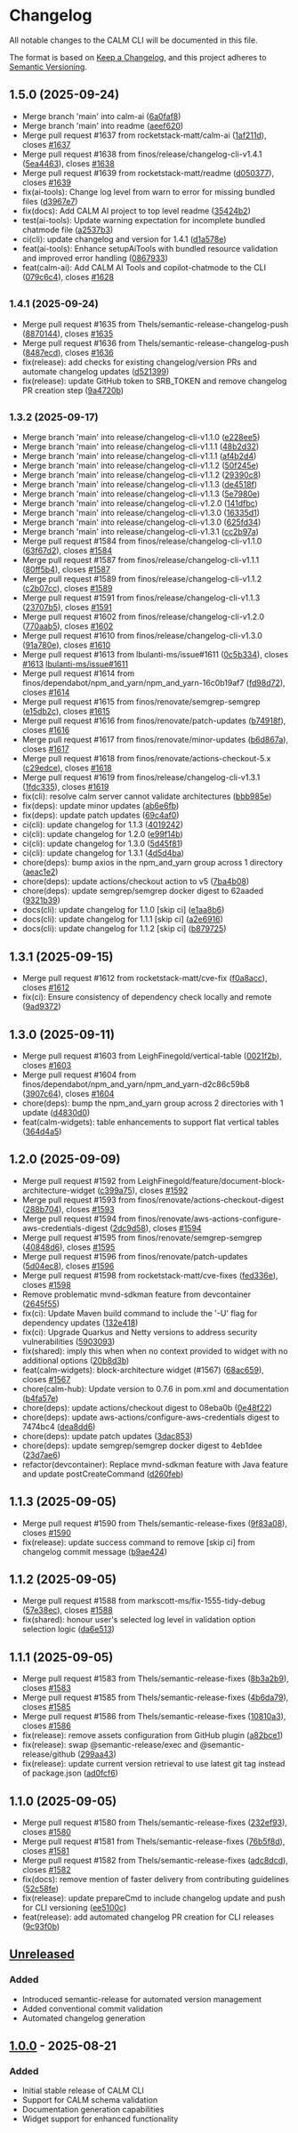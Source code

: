 # Changelog

All notable changes to the CALM CLI will be documented in this file.

The format is based on [Keep a Changelog](https://keepachangelog.com/en/1.0.0/),
and this project adheres to [Semantic Versioning](https://semver.org/spec/v2.0.0.html).

## 1.5.0 (2025-09-24)

* Merge branch 'main' into calm-ai ([6a0faf8](https://github.com/finos/architecture-as-code/commit/6a0faf8))
* Merge branch 'main' into readme ([aeef620](https://github.com/finos/architecture-as-code/commit/aeef620))
* Merge pull request #1637 from rocketstack-matt/calm-ai ([1af211d](https://github.com/finos/architecture-as-code/commit/1af211d)), closes [#1637](https://github.com/finos/architecture-as-code/issues/1637)
* Merge pull request #1638 from finos/release/changelog-cli-v1.4.1 ([5ea4463](https://github.com/finos/architecture-as-code/commit/5ea4463)), closes [#1638](https://github.com/finos/architecture-as-code/issues/1638)
* Merge pull request #1639 from rocketstack-matt/readme ([d050377](https://github.com/finos/architecture-as-code/commit/d050377)), closes [#1639](https://github.com/finos/architecture-as-code/issues/1639)
* fix(ai-tools): Change log level from warn to error for missing bundled files ([d3967e7](https://github.com/finos/architecture-as-code/commit/d3967e7))
* fix(docs): Add CALM AI project to top level readme ([35424b2](https://github.com/finos/architecture-as-code/commit/35424b2))
* test(ai-tools): Update warning expectation for incomplete bundled chatmode file ([a2537b3](https://github.com/finos/architecture-as-code/commit/a2537b3))
* ci(cli): update changelog and version for 1.4.1 ([d1a578e](https://github.com/finos/architecture-as-code/commit/d1a578e))
* feat(ai-tools): Enhance setupAiTools with bundled resource validation and improved error handling ([0867933](https://github.com/finos/architecture-as-code/commit/0867933))
* feat(calm-ai): Add CALM AI Tools and copilot-chatmode to the CLI ([079c6c4](https://github.com/finos/architecture-as-code/commit/079c6c4)), closes [#1628](https://github.com/finos/architecture-as-code/issues/1628)

## <small>1.4.1 (2025-09-24)</small>

* Merge pull request #1635 from Thels/semantic-release-changelog-push ([8870144](https://github.com/finos/architecture-as-code/commit/8870144)), closes [#1635](https://github.com/finos/architecture-as-code/issues/1635)
* Merge pull request #1636 from Thels/semantic-release-changelog-push ([8487ecd](https://github.com/finos/architecture-as-code/commit/8487ecd)), closes [#1636](https://github.com/finos/architecture-as-code/issues/1636)
* fix(release): add checks for existing changelog/version PRs and automate changelog updates ([d521399](https://github.com/finos/architecture-as-code/commit/d521399))
* fix(release): update GitHub token to SRB_TOKEN and remove changelog PR creation step ([9a4720b](https://github.com/finos/architecture-as-code/commit/9a4720b))

## <small>1.3.2 (2025-09-17)</small>

* Merge branch 'main' into release/changelog-cli-v1.1.0 ([e228ee5](https://github.com/finos/architecture-as-code/commit/e228ee5))
* Merge branch 'main' into release/changelog-cli-v1.1.1 ([48b2d32](https://github.com/finos/architecture-as-code/commit/48b2d32))
* Merge branch 'main' into release/changelog-cli-v1.1.1 ([af4b2d4](https://github.com/finos/architecture-as-code/commit/af4b2d4))
* Merge branch 'main' into release/changelog-cli-v1.1.2 ([50f245e](https://github.com/finos/architecture-as-code/commit/50f245e))
* Merge branch 'main' into release/changelog-cli-v1.1.2 ([29390c8](https://github.com/finos/architecture-as-code/commit/29390c8))
* Merge branch 'main' into release/changelog-cli-v1.1.3 ([de4518f](https://github.com/finos/architecture-as-code/commit/de4518f))
* Merge branch 'main' into release/changelog-cli-v1.1.3 ([5e7980e](https://github.com/finos/architecture-as-code/commit/5e7980e))
* Merge branch 'main' into release/changelog-cli-v1.2.0 ([141dfbc](https://github.com/finos/architecture-as-code/commit/141dfbc))
* Merge branch 'main' into release/changelog-cli-v1.3.0 ([16335d1](https://github.com/finos/architecture-as-code/commit/16335d1))
* Merge branch 'main' into release/changelog-cli-v1.3.0 ([625fd34](https://github.com/finos/architecture-as-code/commit/625fd34))
* Merge branch 'main' into release/changelog-cli-v1.3.1 ([cc2b97a](https://github.com/finos/architecture-as-code/commit/cc2b97a))
* Merge pull request #1584 from finos/release/changelog-cli-v1.1.0 ([63f67d2](https://github.com/finos/architecture-as-code/commit/63f67d2)), closes [#1584](https://github.com/finos/architecture-as-code/issues/1584)
* Merge pull request #1587 from finos/release/changelog-cli-v1.1.1 ([80ff5b4](https://github.com/finos/architecture-as-code/commit/80ff5b4)), closes [#1587](https://github.com/finos/architecture-as-code/issues/1587)
* Merge pull request #1589 from finos/release/changelog-cli-v1.1.2 ([c2b07cc](https://github.com/finos/architecture-as-code/commit/c2b07cc)), closes [#1589](https://github.com/finos/architecture-as-code/issues/1589)
* Merge pull request #1591 from finos/release/changelog-cli-v1.1.3 ([23707b5](https://github.com/finos/architecture-as-code/commit/23707b5)), closes [#1591](https://github.com/finos/architecture-as-code/issues/1591)
* Merge pull request #1602 from finos/release/changelog-cli-v1.2.0 ([770aab5](https://github.com/finos/architecture-as-code/commit/770aab5)), closes [#1602](https://github.com/finos/architecture-as-code/issues/1602)
* Merge pull request #1610 from finos/release/changelog-cli-v1.3.0 ([91a780e](https://github.com/finos/architecture-as-code/commit/91a780e)), closes [#1610](https://github.com/finos/architecture-as-code/issues/1610)
* Merge pull request #1613 from lbulanti-ms/issue#1611 ([0c5b334](https://github.com/finos/architecture-as-code/commit/0c5b334)), closes [#1613](https://github.com/finos/architecture-as-code/issues/1613) [lbulanti-ms/issue#1611](https://github.com/lbulanti-ms/issue/issues/1611)
* Merge pull request #1614 from finos/dependabot/npm_and_yarn/npm_and_yarn-16c0b19af7 ([fd98d72](https://github.com/finos/architecture-as-code/commit/fd98d72)), closes [#1614](https://github.com/finos/architecture-as-code/issues/1614)
* Merge pull request #1615 from finos/renovate/semgrep-semgrep ([e15db2c](https://github.com/finos/architecture-as-code/commit/e15db2c)), closes [#1615](https://github.com/finos/architecture-as-code/issues/1615)
* Merge pull request #1616 from finos/renovate/patch-updates ([b74918f](https://github.com/finos/architecture-as-code/commit/b74918f)), closes [#1616](https://github.com/finos/architecture-as-code/issues/1616)
* Merge pull request #1617 from finos/renovate/minor-updates ([b6d867a](https://github.com/finos/architecture-as-code/commit/b6d867a)), closes [#1617](https://github.com/finos/architecture-as-code/issues/1617)
* Merge pull request #1618 from finos/renovate/actions-checkout-5.x ([c29edce](https://github.com/finos/architecture-as-code/commit/c29edce)), closes [#1618](https://github.com/finos/architecture-as-code/issues/1618)
* Merge pull request #1619 from finos/release/changelog-cli-v1.3.1 ([1fdc335](https://github.com/finos/architecture-as-code/commit/1fdc335)), closes [#1619](https://github.com/finos/architecture-as-code/issues/1619)
* fix(cli): resolve calm server cannot validate architectures ([bbb985e](https://github.com/finos/architecture-as-code/commit/bbb985e))
* fix(deps): update minor updates ([ab6e6fb](https://github.com/finos/architecture-as-code/commit/ab6e6fb))
* fix(deps): update patch updates ([69c4af0](https://github.com/finos/architecture-as-code/commit/69c4af0))
* ci(cli): update changelog for 1.1.3 ([4019242](https://github.com/finos/architecture-as-code/commit/4019242))
* ci(cli): update changelog for 1.2.0 ([e99f14b](https://github.com/finos/architecture-as-code/commit/e99f14b))
* ci(cli): update changelog for 1.3.0 ([5d45f81](https://github.com/finos/architecture-as-code/commit/5d45f81))
* ci(cli): update changelog for 1.3.1 ([4d5d4ba](https://github.com/finos/architecture-as-code/commit/4d5d4ba))
* chore(deps): bump axios in the npm_and_yarn group across 1 directory ([aeac1e2](https://github.com/finos/architecture-as-code/commit/aeac1e2))
* chore(deps): update actions/checkout action to v5 ([7ba4b08](https://github.com/finos/architecture-as-code/commit/7ba4b08))
* chore(deps): update semgrep/semgrep docker digest to 62aaded ([9321b39](https://github.com/finos/architecture-as-code/commit/9321b39))
* docs(cli): update changelog for 1.1.0 [skip ci] ([e1aa8b6](https://github.com/finos/architecture-as-code/commit/e1aa8b6))
* docs(cli): update changelog for 1.1.1 [skip ci] ([a2e6916](https://github.com/finos/architecture-as-code/commit/a2e6916))
* docs(cli): update changelog for 1.1.2 [skip ci] ([b879725](https://github.com/finos/architecture-as-code/commit/b879725))

## 1.3.1 (2025-09-15)

* Merge pull request #1612 from rocketstack-matt/cve-fix ([f0a8acc](https://github.com/finos/architecture-as-code/commit/f0a8acc)), closes [#1612](https://github.com/finos/architecture-as-code/issues/1612)
* fix(ci): Ensure consistency of dependency check locally and remote ([9ad9372](https://github.com/finos/architecture-as-code/commit/9ad9372))

## 1.3.0 (2025-09-11)

* Merge pull request #1603 from LeighFinegold/vertical-table ([0021f2b](https://github.com/finos/architecture-as-code/commit/0021f2b)), closes [#1603](https://github.com/finos/architecture-as-code/issues/1603)
* Merge pull request #1604 from finos/dependabot/npm_and_yarn/npm_and_yarn-d2c86c59b8 ([3907c64](https://github.com/finos/architecture-as-code/commit/3907c64)), closes [#1604](https://github.com/finos/architecture-as-code/issues/1604)
* chore(deps): bump the npm_and_yarn group across 2 directories with 1 update ([d4830d0](https://github.com/finos/architecture-as-code/commit/d4830d0))
* feat(calm-widgets): table enhancements to support flat vertical tables ([364d4a5](https://github.com/finos/architecture-as-code/commit/364d4a5))

## 1.2.0 (2025-09-09)

* Merge pull request #1592 from LeighFinegold/feature/document-block-architecture-widget ([c399a75](https://github.com/finos/architecture-as-code/commit/c399a75)), closes [#1592](https://github.com/finos/architecture-as-code/issues/1592)
* Merge pull request #1593 from finos/renovate/actions-checkout-digest ([288b704](https://github.com/finos/architecture-as-code/commit/288b704)), closes [#1593](https://github.com/finos/architecture-as-code/issues/1593)
* Merge pull request #1594 from finos/renovate/aws-actions-configure-aws-credentials-digest ([2dc9d58](https://github.com/finos/architecture-as-code/commit/2dc9d58)), closes [#1594](https://github.com/finos/architecture-as-code/issues/1594)
* Merge pull request #1595 from finos/renovate/semgrep-semgrep ([40848d6](https://github.com/finos/architecture-as-code/commit/40848d6)), closes [#1595](https://github.com/finos/architecture-as-code/issues/1595)
* Merge pull request #1596 from finos/renovate/patch-updates ([5d04ec8](https://github.com/finos/architecture-as-code/commit/5d04ec8)), closes [#1596](https://github.com/finos/architecture-as-code/issues/1596)
* Merge pull request #1598 from rocketstack-matt/cve-fixes ([fed336e](https://github.com/finos/architecture-as-code/commit/fed336e)), closes [#1598](https://github.com/finos/architecture-as-code/issues/1598)
* Remove problematic mvnd-sdkman feature from devcontainer ([2645f55](https://github.com/finos/architecture-as-code/commit/2645f55))
* fix(ci): Update Maven build command to include the '-U' flag for dependency updates ([132e418](https://github.com/finos/architecture-as-code/commit/132e418))
* fix(ci): Upgrade Quarkus and Netty versions to address security vulnerabilities ([5903093](https://github.com/finos/architecture-as-code/commit/5903093))
* fix(shared): imply this when when no context provided to widget with no additional options ([20b8d3b](https://github.com/finos/architecture-as-code/commit/20b8d3b))
* feat(calm-widgets): block-architecture widget (#1567) ([68ac659](https://github.com/finos/architecture-as-code/commit/68ac659)), closes [#1567](https://github.com/finos/architecture-as-code/issues/1567)
* chore(calm-hub): Update version to 0.7.6 in pom.xml and documentation ([b4fa57e](https://github.com/finos/architecture-as-code/commit/b4fa57e))
* chore(deps): update actions/checkout digest to 08eba0b ([0e48f22](https://github.com/finos/architecture-as-code/commit/0e48f22))
* chore(deps): update aws-actions/configure-aws-credentials digest to 7474bc4 ([dea8dd6](https://github.com/finos/architecture-as-code/commit/dea8dd6))
* chore(deps): update patch updates ([3dac853](https://github.com/finos/architecture-as-code/commit/3dac853))
* chore(deps): update semgrep/semgrep docker digest to 4eb1dee ([23d7ae6](https://github.com/finos/architecture-as-code/commit/23d7ae6))
* refactor(devcontainer): Replace mvnd-sdkman feature with Java feature and update postCreateCommand ([d260feb](https://github.com/finos/architecture-as-code/commit/d260feb))

## 1.1.3 (2025-09-05)

* Merge pull request #1590 from Thels/semantic-release-fixes ([9f83a08](https://github.com/finos/architecture-as-code/commit/9f83a08)), closes [#1590](https://github.com/finos/architecture-as-code/issues/1590)
* fix(release): update success command to remove [skip ci] from changelog commit message ([b9ae424](https://github.com/finos/architecture-as-code/commit/b9ae424))

## 1.1.2 (2025-09-05)

* Merge pull request #1588 from markscott-ms/fix-1555-tidy-debug ([57e38ec](https://github.com/finos/architecture-as-code/commit/57e38ec)), closes [#1588](https://github.com/finos/architecture-as-code/issues/1588)
* fix(shared): honour user's selected log level in validation option selection logic ([da6e513](https://github.com/finos/architecture-as-code/commit/da6e513))

## 1.1.1 (2025-09-05)

* Merge pull request #1583 from Thels/semantic-release-fixes ([8b3a2b9](https://github.com/finos/architecture-as-code/commit/8b3a2b9)), closes [#1583](https://github.com/finos/architecture-as-code/issues/1583)
* Merge pull request #1585 from Thels/semantic-release-fixes ([4b6da79](https://github.com/finos/architecture-as-code/commit/4b6da79)), closes [#1585](https://github.com/finos/architecture-as-code/issues/1585)
* Merge pull request #1586 from Thels/semantic-release-fixes ([10810a3](https://github.com/finos/architecture-as-code/commit/10810a3)), closes [#1586](https://github.com/finos/architecture-as-code/issues/1586)
* fix(release): remove assets configuration from GitHub plugin ([a82bce1](https://github.com/finos/architecture-as-code/commit/a82bce1))
* fix(release): swap @semantic-release/exec and @semantic-release/github ([299aa43](https://github.com/finos/architecture-as-code/commit/299aa43))
* fix(release): update current version retrieval to use latest git tag instead of package.json ([ad0fcf6](https://github.com/finos/architecture-as-code/commit/ad0fcf6))

## 1.1.0 (2025-09-05)

* Merge pull request #1580 from Thels/semantic-release-fixes ([232ef93](https://github.com/finos/architecture-as-code/commit/232ef93)), closes [#1580](https://github.com/finos/architecture-as-code/issues/1580)
* Merge pull request #1581 from Thels/semantic-release-fixes ([76b5f8d](https://github.com/finos/architecture-as-code/commit/76b5f8d)), closes [#1581](https://github.com/finos/architecture-as-code/issues/1581)
* Merge pull request #1582 from Thels/semantic-release-fixes ([adc8dcd](https://github.com/finos/architecture-as-code/commit/adc8dcd)), closes [#1582](https://github.com/finos/architecture-as-code/issues/1582)
* fix(docs): remove mention of faster delivery from contributing guidelines ([52c58fe](https://github.com/finos/architecture-as-code/commit/52c58fe))
* fix(release): update prepareCmd to include changelog update and push for CLI versioning ([ee5100c](https://github.com/finos/architecture-as-code/commit/ee5100c))
* feat(release): add automated changelog PR creation for CLI releases ([9c93f0b](https://github.com/finos/architecture-as-code/commit/9c93f0b))

## [Unreleased]

### Added
- Introduced semantic-release for automated version management
- Added conventional commit validation
- Automated changelog generation

## [1.0.0] - 2025-08-21

### Added
- Initial stable release of CALM CLI
- Support for CALM schema validation
- Documentation generation capabilities
- Widget support for enhanced functionality

[Unreleased]: https://github.com/finos/architecture-as-code/compare/v1.0.0...HEAD
[1.0.0]: https://github.com/finos/architecture-as-code/releases/tag/v1.0.0
